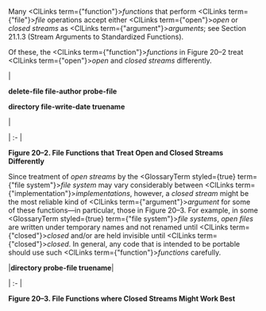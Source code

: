  



Many <ClLinks  term={"function"}><i>functions</i></ClLinks> that perform <ClLinks  term={"file"}><i>file</i></ClLinks> operations accept either <ClLinks  term={"open"}><i>open</i></ClLinks> or *closed streams* as <ClLinks  term={"argument"}><i>arguments</i></ClLinks>; see Section 21.1.3 (Stream Arguments to Standardized Functions). 



Of these, the <ClLinks  term={"function"}><i>functions</i></ClLinks> in Figure 20–2 treat <ClLinks  term={"open"}><i>open</i></ClLinks> and *closed streams* differently. 



|<p>**delete-file file-author probe-file** </p><p>**directory file-write-date truename**</p>|

| :- |





**Figure 20–2. File Functions that Treat Open and Closed Streams Differently** 







 



 



Since treatment of *open streams* by the <GlossaryTerm styled={true} term={"file system"}><i>file system</i></GlossaryTerm> may vary considerably between <ClLinks  term={"implementation"}><i>implementations</i></ClLinks>, however, a *closed stream* might be the most reliable kind of <ClLinks  term={"argument"}><i>argument</i></ClLinks> for some of these functions—in particular, those in Figure 20–3. For example, in some <GlossaryTerm styled={true} term={"file system"}><i>file systems</i></GlossaryTerm>, *open files* are written under temporary names and not renamed until <ClLinks  term={"closed"}><i>closed</i></ClLinks> and/or are held invisible until <ClLinks  term={"closed"}><i>closed</i></ClLinks>. In general, any code that is intended to be portable should use such <ClLinks  term={"function"}><i>functions</i></ClLinks> carefully. 



|**directory probe-file truename**|

| :- |





**Figure 20–3. File Functions where Closed Streams Might Work Best** 



